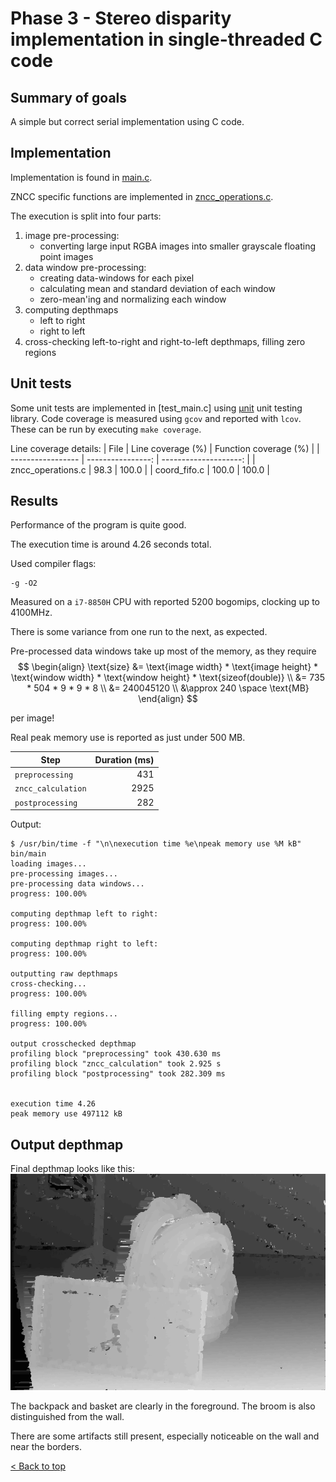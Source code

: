 # Phase 3 - Stereo disparity implementation in single-threaded C code

## Summary of goals
A simple but correct serial implementation using C code.

## Implementation

Implementation is found in [main.c](./main.c).

ZNCC specific functions are implemented in [zncc_operations.c](./zncc_operations.c).

The execution is split into four parts:
1. image pre-processing:
   - converting large input RGBA images into smaller grayscale floating point images
2. data window pre-processing:
   - creating data-windows for each pixel
   - calculating mean and standard deviation of each window
   - zero-mean'ing and normalizing each window
3. computing depthmaps
   - left to right
   - right to left
4. cross-checking left-to-right and right-to-left depthmaps, filling zero regions


## Unit tests
Some unit tests are implemented in [test_main.c] using [µnit](https://github.com/nemequ/munit) unit testing library. 
Code coverage is measured using `gcov` and reported with `lcov`. 
These can be run by executing `make coverage`.

Line coverage details:
| File              | Line coverage (%) | Function coverage (%) |
| ----------------- | ----------------: | --------------------: |
| zncc_operations.c |              98.3 |                 100.0 |
| coord_fifo.c      |             100.0 |                 100.0 |

## Results
Performance of the program is quite good.

The execution time is around 4.26 seconds total.

Used compiler flags:
```
-g -O2
```

Measured on a `i7-8850H` CPU with reported 5200 bogomips, clocking up to 4100MHz.

There is some variance from one run to the next, as expected.

Pre-processed data windows take up most of the memory, as they require
$$
\begin{align}
\text{size} &= \text{image width} * \text{image height} * \text{window width} * \text{window height} * \text{sizeof(double)} \\
&= 735 * 504 * 9 * 9 * 8 \\
&= 240045120 \\
&\approx 240 \space \text{MB}
\end{align}
$$

per image!

Real peak memory use is reported as just under 500 MB.

| Step               | Duration (ms) |
| ------------------ | ------------: |
| `preprocessing`    |           431 |
| `zncc_calculation` |          2925 |
| `postprocessing`   |           282 |

Output:
```console
$ /usr/bin/time -f "\n\nexecution time %e\npeak memory use %M kB" bin/main  
loading images...
pre-processing images...
pre-processing data windows...
progress: 100.00%

computing depthmap left to right:
progress: 100.00%

computing depthmap right to left:
progress: 100.00%

outputting raw depthmaps
cross-checking...
progress: 100.00%

filling empty regions...
progress: 100.00%

output crosschecked depthmap
profiling block "preprocessing" took 430.630 ms
profiling block "zncc_calculation" took 2.925 s
profiling block "postprocessing" took 282.309 ms


execution time 4.26
peak memory use 497112 kB
```

## Output depthmap
Final depthmap looks like this:
![](./output_images/depthmap_cc.png)

The backpack and basket are clearly in the foreground.
The broom is also distinguished from the wall.

There are some artifacts still present, especially noticeable on the wall and near the borders.

[< Back to top](../README.md)
